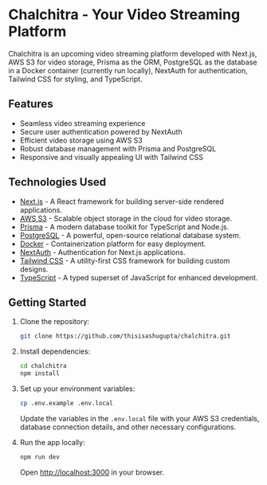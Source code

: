 # Chalchitra - Your Video Streaming Platform

Chalchitra is an upcoming video streaming platform developed with Next.js, AWS S3 for video storage, Prisma as the ORM, PostgreSQL as the database in a Docker container (currently run locally), NextAuth for authentication, Tailwind CSS for styling, and TypeScript.

## Features

- Seamless video streaming experience
- Secure user authentication powered by NextAuth
- Efficient video storage using AWS S3
- Robust database management with Prisma and PostgreSQL
- Responsive and visually appealing UI with Tailwind CSS

## Technologies Used

- [Next.js](https://nextjs.org/) - A React framework for building server-side rendered applications.
- [AWS S3](https://aws.amazon.com/s3/) - Scalable object storage in the cloud for video storage.
- [Prisma](https://www.prisma.io/) - A modern database toolkit for TypeScript and Node.js.
- [PostgreSQL](https://www.postgresql.org/) - A powerful, open-source relational database system.
- [Docker](https://www.docker.com/) - Containerization platform for easy deployment.
- [NextAuth](https://next-auth.js.org/) - Authentication for Next.js applications.
- [Tailwind CSS](https://tailwindcss.com/) - A utility-first CSS framework for building custom designs.
- [TypeScript](https://www.typescriptlang.org/) - A typed superset of JavaScript for enhanced development.

## Getting Started

1. Clone the repository:

   ```bash
   git clone https://github.com/thisisashugupta/chalchitra.git
   ```

2. Install dependencies:

   ```bash
   cd chalchitra
   npm install
   ```

3. Set up your environment variables:

   ```bash
   cp .env.example .env.local
   ```

   Update the variables in the `.env.local` file with your AWS S3 credentials, database connection details, and other necessary configurations.

4. Run the app locally:

   ```bash
   npm run dev
   ```

   Open [http://localhost:3000](http://localhost:3000) in your browser.
